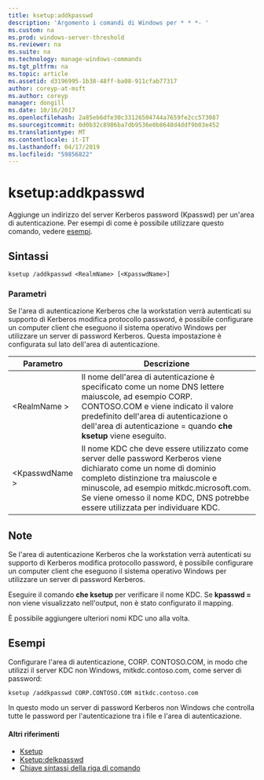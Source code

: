 ```yaml
---
title: ksetup:addkpasswd
description: 'Argomento i comandi di Windows per * * *- '
ms.custom: na
ms.prod: windows-server-threshold
ms.reviewer: na
ms.suite: na
ms.technology: manage-windows-commands
ms.tgt_pltfrm: na
ms.topic: article
ms.assetid: d3196995-1b38-48ff-ba08-911cfab77317
author: coreyp-at-msft
ms.author: coreyp
manager: dongill
ms.date: 10/16/2017
ms.openlocfilehash: 2a85eb6dfe30c33126504744a7659fe2cc573087
ms.sourcegitcommit: 0d0b32c8986ba7db9536e0b8648d4ddf9b03e452
ms.translationtype: MT
ms.contentlocale: it-IT
ms.lasthandoff: 04/17/2019
ms.locfileid: "59856822"
---
```

# <a name="ksetupaddkpasswd"></a>ksetup:addkpasswd



Aggiunge un indirizzo del server Kerberos password (Kpasswd) per un'area di autenticazione. Per esempi di come è possibile utilizzare questo comando, vedere [esempi](#BKMK_Examples).

## <a name="syntax"></a>Sintassi

```
ksetup /addkpasswd <RealmName> [<KpasswdName>]
```

### <a name="parameters"></a>Parametri

Se l'area di autenticazione Kerberos che la workstation verrà autenticati su supporto di Kerberos modifica protocollo password, è possibile configurare un computer client che eseguono il sistema operativo Windows per utilizzare un server di password Kerberos. Questa impostazione è configurata sul lato dell'area di autenticazione.

|Parametro|Descrizione|
|---------|-----------|
|\<RealmName >|Il nome dell'area di autenticazione è specificato come un nome DNS lettere maiuscole, ad esempio CORP. CONTOSO.COM e viene indicato il valore predefinito dell'area di autenticazione o dell'area di autenticazione = quando **che ksetup** viene eseguito.|
|\<KpasswdName >|Il nome KDC che deve essere utilizzato come server delle password Kerberos viene dichiarato come un nome di dominio completo distinzione tra maiuscole e minuscole, ad esempio mitkdc.microsoft.com. Se viene omesso il nome KDC, DNS potrebbe essere utilizzata per individuare KDC.|

## <a name="remarks"></a>Note

Se l'area di autenticazione Kerberos che la workstation verrà autenticati su supporto di Kerberos modifica protocollo password, è possibile configurare un computer client che eseguono il sistema operativo Windows per utilizzare un server di password Kerberos.

Eseguire il comando **che ksetup** per verificare il nome KDC. Se **kpasswd =** non viene visualizzato nell'output, non è stato configurato il mapping.

È possibile aggiungere ulteriori nomi KDC uno alla volta.

## <a name="BKMK_Examples"></a>Esempi

Configurare l'area di autenticazione, CORP. CONTOSO.COM, in modo che utilizzi il server KDC non Windows, mitkdc.contoso.com, come server di password:
```
ksetup /addkpasswd CORP.CONTOSO.COM mitkdc.contoso.com
```
In questo modo un server di password Kerberos non Windows che controlla tutte le password per l'autenticazione tra i file e l'area di autenticazione.

#### <a name="additional-references"></a>Altri riferimenti

-   [Ksetup](ksetup.md)
-   [Ksetup:delkpasswd](ksetup-delkpasswd.md)
-   [Chiave sintassi della riga di comando](command-line-syntax-key.md)
